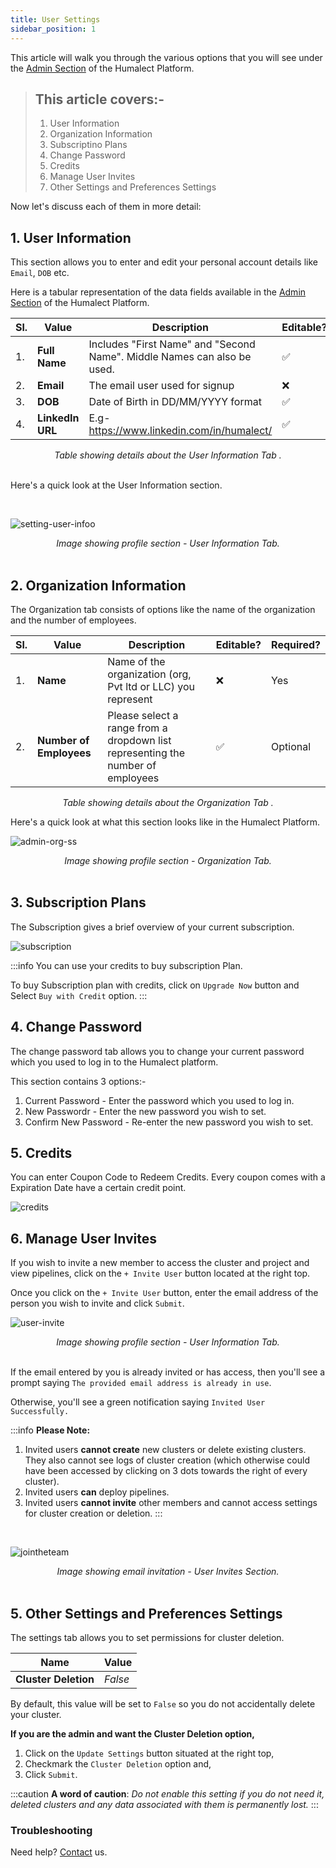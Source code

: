 ```yaml
---
title: User Settings
sidebar_position: 1
---
```


This article will walk you through the various options that you will see under the [Admin Section](https://console.humalect.com/user/profile) of the Humalect Platform. 


> ## This article covers:-
> 1. User Information
> 2. Organization Information
> 3. Subscriptino Plans
> 4. Change Password
> 5. Credits
> 6. Manage User Invites
> 7. Other Settings and Preferences Settings



Now let's discuss each of them in more detail:

## 1. User Information
This section allows you to enter and edit your personal account details like `Email`, `DOB` etc.

Here is a tabular representation of the data fields available in the [Admin Section](https://console.humalect.com/user/profile) of the Humalect Platform.

| Sl. | Value | Description | Editable? | Required? | 
| -- | -- | -- | -- | -- | 
| 1. | **Full Name** | Includes "First Name" and "Second Name". Middle Names can also be used. | ✅ | Yes |
| 2. | **Email**     | The email user used for signup  | ❌ | Yes | 
| 3. | **DOB**       | Date of Birth in DD/MM/YYYY format | ✅ | Optional | 
| 4. | **LinkedIn URL** | E.g- https://www.linkedin.com/in/humalect/ | ✅ | Optional | 

<center><i>Table showing details about the User Information Tab . </i></center><br/>


Here's a quick look at the User Information section.

<br/>


![setting-user-infoo](./../../static/img/setting-user-infoo.png)
<center><i>Image showing profile section - User Information Tab. </i></center><br/>

## 2. Organization Information
The Organization tab consists of options like the name of the organization and the number of employees. 

| Sl. | Value | Description | Editable? | Required? | 
| --  | --    | --          | -- | -- | 
|1. | **Name** | Name of the organization (org, Pvt ltd or LLC) you represent |  ❌ | Yes | 
|2. | **Number of Employees** |  Please select a range from a dropdown list representing the number of employees  | ✅ | Optional | 
<center><i>Table showing details about the Organization Tab . </i></center>


Here's a quick look at what this section looks like in the Humalect Platform. 


![admin-org-ss](./../../static/img/admin-org-ss.png)
<center><i>Image showing profile section - Organization Tab. </i></center><br/>


## 3. Subscription Plans
The Subscription gives a brief overview of your current subscription. 

![subscription](./../../static/img/subscription.jpeg)<br/>


:::info
You can use your credits to buy subscription Plan.

To buy Subscription plan with credits, click on `Upgrade Now` button and Select `Buy with Credit` option.
:::


## 4. Change Password
The change password tab allows you to change your current password which you used to log in to the Humalect platform. 

This section contains 3 options:-
1. Current Password - Enter the password which you used to log in.
2. New Passwordr  - Enter the new password you wish to set. 
3. Confirm New Password - Re-enter the new password you wish to set.


## 5. Credits 
You can enter Coupon Code to Redeem Credits. Every coupon comes with a Expiration Date have a certain credit point. 


![credits](./../../static/img/credits.jpeg) <br/>

## 6. Manage User Invites

If you wish to invite a new member to access the cluster and project and view pipelines, click on the `+ Invite User` button located at the right top. 

Once you click on the `+ Invite User` button, enter the email address of the person you wish to invite and click `Submit`. 



![user-invite](./../../static/img/user-invite.png)
<center><i>Image showing profile section - User Information Tab. </i></center> <br/>


If the email entered by you is already invited or has access, then you'll see a prompt saying
`The provided email address is already in use`. 

Otherwise, you'll see a green notification saying `Invited User Successfully.`

:::info
**Please Note:** 
1. Invited users **cannot create** new clusters or delete existing clusters. They also cannot see logs of cluster creation (which otherwise could have been accessed by clicking on 3 dots towards the right of every cluster). 
2. Invited users **can** deploy pipelines.
3. Invited users **cannot invite** other members and cannot access settings for cluster creation or deletion. 
:::




<br/>


![jointheteam](./../../static/img/jointheteam.png)
<center><i>Image showing email invitation - User Invites Section. </i></center><br/>


## 5. Other Settings and Preferences Settings

The settings tab allows you to set permissions for cluster deletion. 

|Name | Value | 
| -- | -- |
|**Cluster Deletion** | *False* | 

By default, this value will be set to `False` so you do not accidentally delete your cluster. 

**If you are the admin and want the Cluster Deletion option,**
1. Click on the `Update Settings` button situated at the right top, <br/>
2. Checkmark the `Cluster Deletion` option and, <br/>
3. Click `Submit`. 

:::caution
**A word of caution**: *Do not enable this setting if you do not need it, deleted clusters and any data associated with them is permanently lost.*
:::


### Troubleshooting
Need help? [Contact](https://docs.humalect.com/en/contact) us.



